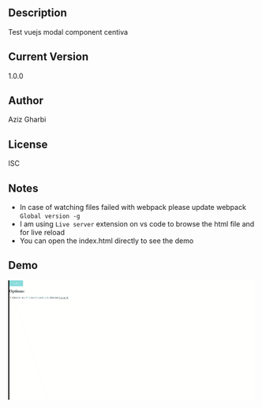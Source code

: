 ## Description

Test vuejs modal component centiva

## Current Version

1.0.0

## Author

Aziz Gharbi

## License

ISC

## Notes

- In case of watching files failed with webpack please update webpack `Global version -g`
- I am using `Live server` extension on vs code to browse the html file and for live reload
- You can open the index.html directly to see the demo

## Demo

![Demo](demo/demo.gif)